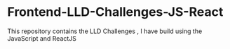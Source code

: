 # Frontend-LLD-Challenges-JS-React
This repository contains the LLD Challenges , I have build using the JavaScript and ReactJS

